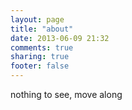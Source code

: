 ```yaml
---
layout: page
title: "about"
date: 2013-06-09 21:32
comments: true
sharing: true
footer: false
---
```

nothing to see, move along